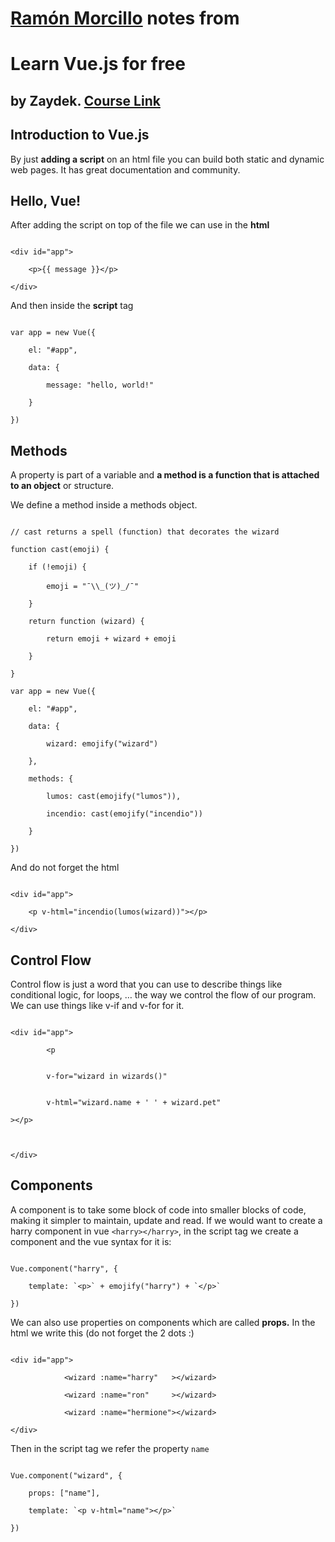 
# [Ramón Morcillo](https://www.ramonmorcillo.com/) notes from


# Learn Vue.js for free


## by Zaydek. [Course Link](https://scrimba.com/g/glearnvue) 



## Introduction to Vue.js

By just **adding a script** on an html file you can build both static and dynamic web pages. It has great documentation and community.


## Hello, Vue!

After adding the script on top of the file we can use in the **html**

```

<div id="app">

	<p>{{ message }}</p>

</div>

```

And then inside the **script** tag

```

var app = new Vue({

	el: "#app",

    data: {

        message: "hello, world!"

    }

})

```


## Methods

A property is part of a variable and **a method is a function that is attached to an object** or structure.

We define a method inside a methods object. 

```

// cast returns a spell (function) that decorates the wizard

function cast(emoji) {

    if (!emoji) {

        emoji = "¯\\_(ツ)_/¯"

    }

	return function (wizard) {

		return emoji + wizard + emoji

	}

}

var app = new Vue({

	el: "#app",

	data: {

		wizard: emojify("wizard")

	},

    methods: {

        lumos: cast(emojify("lumos")),

        incendio: cast(emojify("incendio"))

    }

})

```

And do not forget the html

```

<div id="app">

	<p v-html="incendio(lumos(wizard))"></p>

</div>

```


## Control Flow

Control flow is just a word that you can use to describe things like conditional logic, for loops, …  the way we control the flow of our program. We can use things like v-if and v-for for it.

```

<div id="app">

    	<p


    	v-for="wizard in wizards()"


    	v-html="wizard.name + ' ' + wizard.pet"

></p>

			

</div>

```


## Components

A component is to take some block of code into smaller blocks of code, making it simpler to maintain, update and read. If we would want to create a harry component in vue `<harry></harry>`, in the script tag we create a component and the vue syntax for it is:

```

Vue.component("harry", {

    template: `<p>` + emojify("harry") + `</p>`

})

```

We can also use properties on components which are called **props.** In the html we write this (do not forget the 2 dots :)

```

<div id="app">

            <wizard :name="harry"   ></wizard>

            <wizard :name="ron"     ></wizard>

            <wizard :name="hermione"></wizard>

</div>

```

Then in the script tag we refer the property `name`

```

Vue.component("wizard", {

    props: ["name"],

    template: `<p v-html="name"></p>`

})

```
